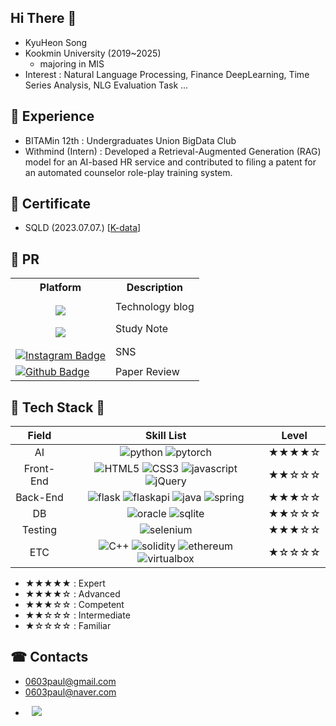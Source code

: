 ## Hi There 👋

- KyuHeon Song
- Kookmin University (2019~2025)
  - majoring in MIS
- Interest : Natural Language Processing, Finance DeepLearning, Time Series Analysis, NLG Evaluation Task ...

## 💼 Experience

- BITAMin 12th : Undergraduates Union BigData Club
- Withmind (Intern) : Developed a Retrieval-Augmented Generation (RAG) model for an AI-based HR service and contributed to filing a patent for an automated counselor role-play training system.

## 📑 Certificate

- SQLD (2023.07.07.) [[K-data](https://www.dataq.or.kr/www/main.do)]

## 📢 PR 

<table>
  <tr>
    <th>Platform</th>
    <th>Description</th>
  </tr>
  <tr>
    <td style='text-align:center; padding-top:15px;'><a href="https://song9ski-program.tistory.com/"><img src="https://img.shields.io/badge/tistory-FF5A4A?style=flat&logo=tistory&logoColor=white&link='https://song9ski-program.tistory.com/')"/></a></td>
    <td>Technology blog</td>
  </tr>
  <tr>
    <td style='text-align:center; padding-top:15px;'><a href="https://skier-song9.notion.site/Programming-529c2e920f514e74aa8177a3a3f8bf7e?pvs=4"><img src="https://img.shields.io/badge/notion-000000?style=flat&logo=notion&logoColor=white&link='https://skier-song9.notion.site/Programming-529c2e920f514e74aa8177a3a3f8bf7e?pvs=4')"/></a></td>
    <td>Study Note</td>
  </tr>
  <tr>
    <td style='text-align:center; padding-top:15px;'><a href="https://www.instagram.com/skier_song9/" rel="nofollow"><img  alt="Instagram Badge" src="https://img.shields.io/badge/-Instagram-dd2a7b?style=flat-square&amp;logo=instagram&amp;logoColor=white&amp;link=https://www.instagram.com/skier_song9/" style="max-width: 100%;"></a></td>
    <!-- src="https://camo.githubusercontent.com/c496c4f0b1e05287d707fb4c0498324f0ccc2b0f414d0ebfba8cd8133a8741eb/68747470733a2f2f696d672e736869656c64732e696f2f62616467652f2d496e7374616772616d2d6464326137623f7374796c653d666c61742d737175617265266c6f676f3d696e7374616772616d266c6f676f436f6c6f723d7768697465266c696e6b3d68747470733a2f2f7777772e696e7374616772616d2e636f6d2f6a61652e5f5f2e6f6e652f" -->
    <td>SNS</td>
  </tr>
  <tr>
    <td>
      <a href="https://github.com/skier-song9/DL_study" rel="nofollow"><img src="https://img.shields.io/badge/-Github-181717?style=flat-square&amp;logo=Github&amp;logoColor=white&amp;link=https://github.com/skier-song9/DL_study" alt="Github Badge" data-canonical-src="https://img.shields.io/badge/-Github-181717?style=flat-square&amp;logo=Github&amp;logoColor=white&amp;link=https://github.com/skier-song9/DL_study" style="max-width: 100%;"></a>
    </td>
    <td>Paper Review</td>
  </tr>
</table>

## 💫 Tech Stack 💫

|Field| Skill List | Level |
| :--: | :--: | :--: |
| AI | ![python](https://img.shields.io/badge/python-3670A0?style=for-the-badge&logo=python&logoColor=ffdd54) ![pytorch](https://img.shields.io/badge/PyTorch-%23EE4C2C.svg?style=for-the-badge&logo=PyTorch&logoColor=white) | ★★★★☆ |
|Front-End|![HTML5](https://img.shields.io/badge/HTML5-EF7B3C.svg?style=for-the-badge&logo=HTML5&logoColor=white) ![CSS3](https://img.shields.io/badge/CSS3-1572B6.svg?style=for-the-badge&logo=CSS3&logoColor=white) ![javascript](https://img.shields.io/badge/JavaScript-F7DF1E.svg?style=for-the-badge&logo=JavaScript&logoColor=white) ![jQuery](https://img.shields.io/badge/jQuery-0769AD.svg?style=for-the-badge&logo=jQuery&logoColor=white)|★★☆☆☆|
| Back-End | ![flask](https://img.shields.io/badge/flask-%23000.svg?style=for-the-badge&logo=flask&logoColor=white) ![flaskapi](https://img.shields.io/badge/FastAPI-005571?style=for-the-badge&logo=fastapi) ![java](https://img.shields.io/badge/java-%23ED8B00.svg?style=for-the-badge&logo=openjdk&logoColor=white) ![spring](https://img.shields.io/badge/spring-%236DB33F.svg?style=for-the-badge&logo=spring&logoColor=white) | ★★★☆☆ |
| DB | ![oracle](https://img.shields.io/badge/Oracle-F80000?style=for-the-badge&logo=oracle&logoColor=white) ![sqlite](https://img.shields.io/badge/sqlite-%2307405e.svg?style=for-the-badge&logo=sqlite&logoColor=white) | ★★☆☆☆ |
| Testing | ![selenium](https://img.shields.io/badge/-selenium-%43B02A?style=for-the-badge&logo=selenium&logoColor=white) | ★★★☆☆ |
| ETC | ![C++](https://img.shields.io/badge/c++-%2300599C.svg?style=for-the-badge&logo=c%2B%2B&logoColor=white) ![solidity](https://img.shields.io/badge/Solidity-%23363636.svg?style=for-the-badge&logo=solidity&logoColor=white) ![ethereum](https://img.shields.io/badge/Ethereum-3C3C3D?style=for-the-badge&logo=Ethereum&logoColor=white) ![virtualbox](https://img.shields.io/badge/VirtualBox-183A61?style=for-the-badge&logo=VirtualBox&logoColor=white) | ★☆☆☆☆ |
* ★★★★★ : Expert
* ★★★★☆ : Advanced
* ★★★☆☆ : Competent
* ★★☆☆☆ : Intermediate
* ★☆☆☆☆ : Familiar


## ☎ Contacts
- 0603paul@gmail.com
- 0603paul@naver.com

<ul style="margin-top:10;list-style-type:disc;">
<li>
  <a style="margin-left:10;margin-top:5;" href="https://www.linkedin.com/in/kyuheon-song-a43452291/"><img src="https://img.shields.io/badge/linkedin-0A66C2?style=flat&logo=linkedin&logoColor=white&link='https://www.linkedin.com/in/kyuheon-song-a43452291/')"/></a>
</li>
</ul>
